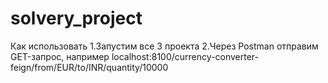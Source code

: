 # solvery_project
Как использовать
1.Запустим все 3 проекта
2.Через Postman отправим GET-запрос, например localhost:8100/currency-converter-feign/from/EUR/to/INR/quantity/10000
